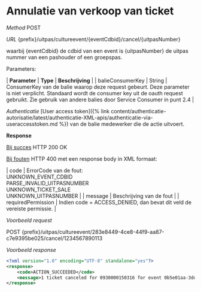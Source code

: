 ---
---

# Annulatie van verkoop van ticket

_Method_
POST

_URL_
{prefix}/uitpas/cultureevent/{eventCdbid}/cancel/{uitpasNumber}

waarbij {eventCdbid} de cdbid van een event is
{uitpasNumber} de uitpas nummer van een pashouder of een groepspas.

Parameters:

| **Parameter** | **Type** | **Beschrijving** |
| balieConsumerKey | String | ConsumerKey van de balie waarop deze request gebeurt. Deze parameter is niet verplicht. Standaard wordt de consumer key uit de oauth request gebruikt. Zie gebruik van andere balies door Service Consumer in punt 2.4 |

_Authenticatie_
[User access token]({% link content/authenticatie-autorisatie/latest/authenticatie-XML-apis/authenticatie-via-useraccesstoken.md %}) van de balie medewerker die de actie uitvoert.

**Response**

<u>Bij succes</u>
HTTP 200 OK

<u>Bij fouten</u>
HTTP 400 met een response body in XML formaat:

| code | ErrorCode van de fout:<br>UNKNOWN_EVENT_CDBID<br>PARSE_INVALID_UITPASNUMBER<br>UNKNOWN_TICKET_SALE<br>UNKNOWN_UITPASNUMBER |
| message | Beschrijving van de fout |
| requiredPermission | Indien code = ACCESS_DENIED, dan bevat dit veld de vereiste permissie. |

_Voorbeeld request_

POST {prefix}/uitpas/cultureevent/283e8449-4ce8-44f9-aa87-c7e9395be025/cancel/1234567890113

_Voorbeeld response_


~~~xml
<?xml version="1.0" encoding="UTF-8" standalone="yes"?>
<response>
    <code>ACTION_SUCCEEDED</code>
    <message>1 ticket canceled for 0930000150316 for event 0b5e01aa-3dd3-486f-a19a-faa73a6e8a19</message>
</response>
~~~
